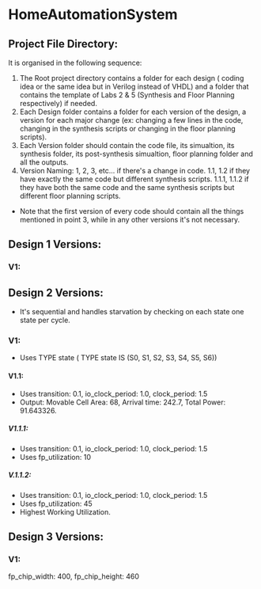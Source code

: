 # HomeAutomationSystem

## Project File Directory:
It is organised in the following sequence:
1. The Root project directory contains a folder for each design ( coding idea or the same idea but in Verilog instead of VHDL) and a folder that contains the template of Labs 2 & 5 (Synthesis and Floor Planning respectively) if needed.
2. Each Design folder contains a folder for each version of the design, a version for each major change (ex: changing a few lines in the code, changing in the synthesis scripts or changing in the floor planning scripts).
3. Each Version folder should contain the code file, its simualtion, its synthesis folder, its post-synthesis simualtion, floor planning folder and all the outputs.
4. Version Naming: 1, 2, 3, etc... if there's a change in code. 1.1, 1.2 if they have exactly the same code but different synthesis scripts. 1.1.1, 1.1.2 if they have both the same code and the same synthesis scripts but different floor planning scripts.
* Note that the first version of every code should contain all the things mentioned in point 3, while in any other versions it's not necessary.

## Design 1 Versions:

### V1:

## Design 2 Versions:
- It's sequential and handles starvation by checking on each state one state per cycle.
### V1:
* Uses TYPE state ( TYPE state IS (S0, S1, S2, S3, S4, S5, S6))
#### V1.1:
* Uses transition: 0.1, io_clock_period: 1.0, clock_period: 1.5
* Output: Movable Cell Area: 68, Arrival time: 242.7, Total Power: 91.643326.
##### V1.1.1:
* Uses transition: 0.1, io_clock_period: 1.0, clock_period: 1.5
* Uses fp_utilization: 10
##### V.1.1.2:
* Uses transition: 0.1, io_clock_period: 1.0, clock_period: 1.5
* Uses fp_utilization: 45
* Highest Working Utilization.

## Design 3 Versions:

### V1:


fp_chip_width: 400, fp_chip_height: 460
